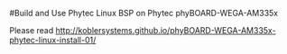 #Build and Use Phytec Linux BSP on Phytec phyBOARD-WEGA-AM335x

Please read http://koblersystems.github.io/phyBOARD-WEGA-AM335x-phytec-linux-install-01/

